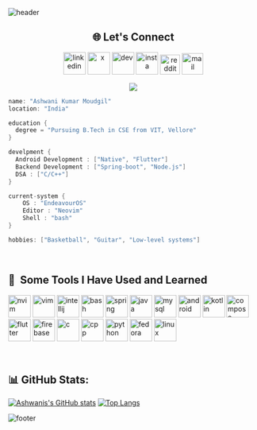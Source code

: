 ![header](https://capsule-render.vercel.app/api?type=waving&color=gradient&customColorList=5,1,5,12,21&text=Hi%20There!&height=150&animation=fadeIn&fontSize=75)
<h2 align="center"> 🌐 Let's Connect </h2>
<p align="center">
  <a href = "https://www.linkedin.com/in/moudgilashwani/"><img src="https://img.icons8.com/?size=100&id=xuvGCOXi8Wyg&format=png&color=000000" alt="linkedin" width="45" height="45"/></a>
  <a href = "https://x.com/AshwaniKumarMo3"><img src="https://img.icons8.com/?size=100&id=ClbD5JTFM7FA&format=png&color=000000" alt="x" width="45" height="45"/></a>
  <a href = "https://dev.to/ashwani1330"><img src="https://cdn3.iconfinder.com/data/icons/logos-and-brands-adobe/512/84_Dev-512.png" alt="dev" width="45" height="45"/></a>
  <a href = "https://www.instagram.com/ashwani_kr_moudgil?igsh=MWFyM2J2N3lwOXRyZw=="><img src="https://img.icons8.com/?size=100&id=Xy10Jcu1L2Su&format=png&color=000000" alt="insta" width="45" height="45"/></a>
  <a href="https://www.reddit.com/user/Ashwani1330/"><img src="https://img.icons8.com/?size=100&id=kshUdu5u4FCX&format=png&color=000000" alt="reddit" width="40" height="40"/></a>
  <a href="mailto:ashwanihabri@gmail.com"><img src="https://img.icons8.com/?size=100&id=EgRndDDLh8kS&format=png&color=000000" alt="mail" width="43" height="43"/></a>
</p>


<p align="center">
  <img src="https://img.wattpad.com/e82421ac42eb5da25835873bf8337408c9917a4a/68747470733a2f2f73332e616d617a6f6e6177732e636f6d2f776174747061642d6d656469612d736572766963652f53746f7279496d6167652f5453536f3831596d6837526772513d3d2d3433363534383738342e313533376132303864626638313063643635393635383931333531362e676966"/>
</p>

```kotlin
name: "Ashwani Kumar Moudgil"
location: "India"

education {
  degree = "Pursuing B.Tech in CSE from VIT, Vellore"
}

develpment {
  Android Development : ["Native", "Flutter"]
  Backend Development : ["Spring-boot", "Node.js"]
  DSA : ["C/C++"]
}

current-system {
    OS : "EndeavourOS"
    Editor : "Neovim"
    Shell : "bash"
}

hobbies: ["Basketball", "Guitar", "Low-level systems"]
```

<br>

<h2> 🚀 &nbsp;Some Tools I Have Used and Learned</h2>
<p align="left">
  <img src="https://cdn.jsdelivr.net/gh/devicons/devicon@latest/icons/neovim/neovim-original.svg" alt="nvim" width="45" height="45"/>
  <img src="https://cdn.jsdelivr.net/gh/devicons/devicon@latest/icons/vim/vim-original.svg" alt="vim" width="45" height="45"/>
  <img src="https://cdn.jsdelivr.net/gh/devicons/devicon@latest/icons/intellij/intellij-original.svg" alt="intellij" width="45" height="45"/>
  <img src="https://cdn.jsdelivr.net/gh/devicons/devicon/icons/bash/bash-original.svg" alt="bash" width="45" height="45"/>
  <img src="https://cdn.jsdelivr.net/gh/devicons/devicon@latest/icons/spring/spring-original.svg" alt="spring" width="45" height="45"/>
  <img src="https://cdn.jsdelivr.net/gh/devicons/devicon@latest/icons/java/java-original.svg" alt="java" width="45" height="45"/>
  <img src="https://cdn.jsdelivr.net/gh/devicons/devicon@latest/icons/mysql/mysql-original.svg" alt="mysql" width="45" height="45"/>
  <img src="https://cdn.jsdelivr.net/gh/devicons/devicon@latest/icons/androidstudio/androidstudio-original.svg" alt="android" width="45" height="45"/>
  <img src = "https://cdn.jsdelivr.net/gh/devicons/devicon@latest/icons/kotlin/kotlin-original.svg" alt="kotlin" width="45" height="45"/>
  <img src="https://cdn.jsdelivr.net/gh/devicons/devicon@latest/icons/jetpackcompose/jetpackcompose-original.svg" alt="compose" width="45" height="45"/>
  <img src="https://cdn.jsdelivr.net/gh/devicons/devicon@latest/icons/flutter/flutter-original.svg" alt="flutter" width="45" height="45"/>
  <img src = "https://cdn.jsdelivr.net/gh/devicons/devicon@latest/icons/firebase/firebase-original.svg" alt="firebase" width="45" height="45"/>
  <img src="https://cdn.jsdelivr.net/gh/devicons/devicon@latest/icons/c/c-original.svg" alt="c" width="45" height="45"/>
  <img src="https://cdn.jsdelivr.net/gh/devicons/devicon@latest/icons/cplusplus/cplusplus-original.svg" alt="cpp" width="45" height="45"/>
  <img src="https://cdn.jsdelivr.net/gh/devicons/devicon@latest/icons/python/python-original.svg" alt="python" width="45" height="45"/>
  <img src="https://cdn.jsdelivr.net/gh/devicons/devicon@latest/icons/fedora/fedora-original.svg" alt="fedora" width="45" height="45"/>
  <img src="https://cdn.jsdelivr.net/gh/devicons/devicon@latest/icons/linux/linux-original.svg" alt="linux" width="45" height="45"/>
</p>

<br>

## 📊 GitHub Stats:
[![Ashwanis's GitHub stats](https://github-readme-stats.vercel.app/api?username=Ashwani1330&show_icons=true&line_height=29&theme=tokyonight)](https://github.com/Ashwani1330/github-readme-stats) [![Top Langs](https://github-readme-stats.vercel.app/api/top-langs/?username=Ashwani1330&layout=donut&exclude_repo=Space_Catalogue,Jupyter_Python&langs_count=5&theme=tokyonight)](https://github.com/Ashwani1330/github-readme-stats)

![footer](https://capsule-render.vercel.app/api?type=waving&color=gradient&customColorList=5,2,5,12,21&section=footer)

